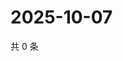 # 2025-10-07

共 0 条

<!-- BEGIN ZHIHUQUESTIONS -->
<!-- 最后更新时间 Tue Oct 07 2025 20:22:16 GMT+0800 (China Standard Time) -->

<!-- END ZHIHUQUESTIONS -->
